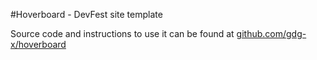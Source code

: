 #Hoverboard - DevFest site template

Source code and instructions to use it can be found at [github.com/gdg-x/hoverboard](https://github.com/gdg-x/hoverboard)

